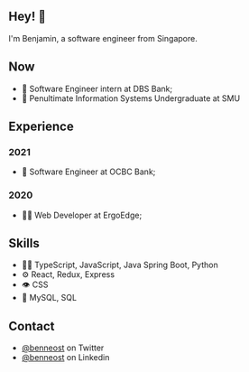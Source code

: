 ## Hey! 👋
I'm Benjamin, a software engineer from Singapore.

## Now
- 🏦 Software Engineer intern at DBS Bank;
- 🏫 Penultimate Information Systems Undergraduate at SMU

## Experience
### 2021
- 🏦 Software Engineer at OCBC Bank;

### 2020
- 👨‍💻 Web Developer at ErgoEdge;

## Skills
- 👨‍💻 TypeScript, JavaScript, Java Spring Boot, Python
- ⚙️ React, Redux, Express
- 👁️ CSS
- 💽 MySQL, SQL

## Contact
- [@benneost](https://twitter.com/benneost) on Twitter
- [@benneost](https://linkedin.com/benneost) on Linkedin

<!--
**benneost/benneost** is a ✨ _special_ ✨ repository because its `README.md` (this file) appears on your GitHub profile.

Here are some ideas to get you started:

- 🔭 I’m currently working on ...
- 🌱 I’m currently learning ...
- 👯 I’m looking to collaborate on ...
- 🤔 I’m looking for help with ...
- 💬 Ask me about ...
- 📫 How to reach me: ...
- 😄 Pronouns: ...
- ⚡ Fun fact: ...
-->
